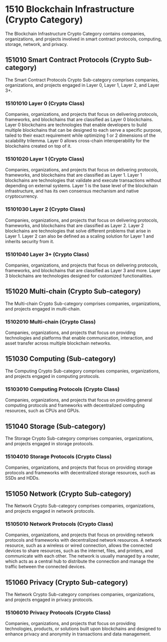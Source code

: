 # 1510 Blockchain Infrastructure (Crypto Category)

The Blockchain Infrastructure Crypto Category contains companies, organizations, and projects involved in smart contract protocols, computing, storage, network, and privacy.



## 151010 Smart Contract Protocols (Crypto Sub-category)

The Smart Contract Protocols Crypto Sub-category comprises companies, organizations, and projects engaged in Layer 0, Layer 1, Layer 2, and Layer 3+.

### 15101010 Layer 0 (Crypto Class)

Companies, organizations, and projects that focus on delivering protocols, frameworks, and blockchains that are classified as Layer 0 blockchains. Layer 0 blockchains are technologies that enable developers to build multiple blockchains that can be designed to each serve a specific purpose, tailed to their exact requirement while optimizing 1 or 2 dimensions of the scalability trilemma. Layer 0 allows cross-chain interoperability for the blockchains created on top of it.

### 15101020 Layer 1 (Crypto Class)

Companies, organizations, and projects that focus on delivering protocols, frameworks, and blockchains that are classified as Layer 1. Layer 1 blockchains are technologies that validate and execute transactions without depending on external systems. Layer 1 is the base level of the blockchain infrastructure, and has its own consensus mechanism and native cryptocurrency.

### 15101030 Layer 2 (Crypto Class)

Companies, organizations, and projects that focus on delivering protocols, frameworks, and blockchains that are classified as Layer 2. Layer 2 blockchains are technologies that solve different problems that arise in Layer 1. Layer 2 can also be defined as a scaling solution for Layer 1 and inherits security from it.

### 15101040 Layer 3+ (Crypto Class)

Companies, organizations, and projects that focus on delivering protocols, frameworks, and blockchains that are classified as Layer 3 and more. Layer 3 blockchains are technologies designed for customized functionalities.





## 151020 Multi-chain (Crypto Sub-category)

The Multi-chain Crypto Sub-category comprises companies, organizations, and projects engaged in multi-chain.

### 15102010 Multi-chain (Crypto Class)

Companies, organizations, and projects that focus on providing technologies and platforms that enable communication, interaction, and asset transfer across multiple blockchain networks.





## 151030 Computing (Sub-category)

The Computing Crypto Sub-category comprises companies, organizations, and projects engaged in computing protocols.

### 15103010 Computing Protocols (Crypto Class)

Companies, organizations, and projects that focus on providing general computing protocols and frameworks with decentralized computing resources, such as CPUs and GPUs.





## 151040 Storage (Sub-category)

The Storage Crypto Sub-category comprises companies, organizations, and projects engaged in storage protocols.

### 15104010 Storage Protocols (Crypto Class)

Companies, organizations, and projects that focus on providing storage protocols and frameworks with decentralized storage resources, such as SSDs and HDDs.





## 151050 Network (Crypto Sub-category)

The Network Crypto Sub-category comprises companies, organizations, and projects engaged in network protocols.

### 15105010 Network Protocols (Crypto Class)

Companies, organizations, and projects that focus on providing network protocols and frameworks with decentralized network resources. A network resource, such as a wireless or wired connection, allows the connected devices to share resources, such as the internet, files, and printers, and communicate with each other. The network is usually managed by a router, which acts as a central hub to distribute the connection and manage the traffic between the connected devices.





## 151060 Privacy (Crypto Sub-category)

The Network Crypto Sub-category comprises companies, organizations, and projects engaged in privacy protocols.

### 15106010 Privacy Protocols (Crypto Class)

Companies, organizations, and projects that focus on providing technologies, products, or solutions built upon blockchains and designed to enhance privacy and anonymity in transactions and data management.
